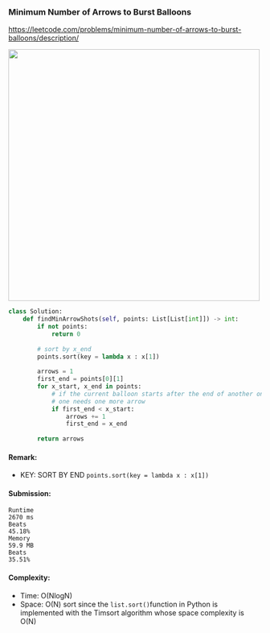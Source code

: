 ### Minimum Number of Arrows to Burst Balloons
https://leetcode.com/problems/minimum-number-of-arrows-to-burst-balloons/description/

<p>
    <img src="https://leetcode.com/problems/minimum-number-of-arrows-to-burst-balloons/solutions/288049/Figures/452/sorted.png" width="500" />
</p>


```python
class Solution:
    def findMinArrowShots(self, points: List[List[int]]) -> int:
        if not points:
            return 0
        
        # sort by x_end
        points.sort(key = lambda x : x[1])
        
        arrows = 1
        first_end = points[0][1]
        for x_start, x_end in points:
            # if the current balloon starts after the end of another one,
            # one needs one more arrow
            if first_end < x_start:
                arrows += 1
                first_end = x_end
        
        return arrows
```
#### Remark:
- KEY: SORT BY END `points.sort(key = lambda x : x[1])`
#### Submission:
```
Runtime
2670 ms
Beats
45.18%
Memory
59.9 MB
Beats
35.51%
```
#### Complexity:
- Time: O(NlogN)
- Space: O(N) sort since the `list.sort()`function in Python is implemented with the Timsort algorithm whose space complexity is O(N)
